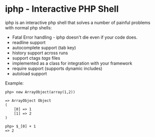 iphp - Interactive PHP Shell
============================
iphp is an interactive php shell that solves a number of painful problems with normal php shells:

* Fatal Error handling - iphp doesn't die even if your code does.
* readline support
* autocomplete support (tab key)
* history support across runs
* support ctags *tags* files
* implemented as a class for integration with your framework
* require support (supports dynamic includes)
* autoload support

Example:

    php> new ArrayObject(array(1,2))
    
    => ArrayObject Object
    (
        [0] => 1
        [1] => 2
    )
    
    php> $_[0] + 1
    => 2
